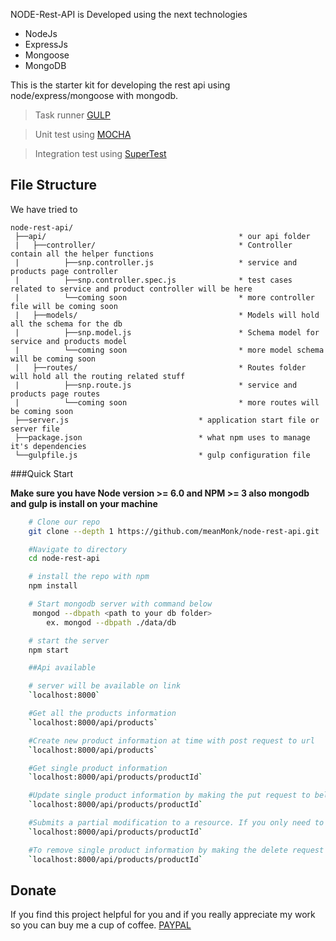 
NODE-Rest-API is Developed using the next technologies
* NodeJs
* ExpressJs
* Mongoose
* MongoDB

This is the starter kit for developing the rest api using node/express/mongoose with mongodb.

> Task runner [GULP](https://gulpjs.com/)

> Unit test using [MOCHA](https://mochajs.org/)

> Integration test using [SuperTest](https://www.npmjs.com/package/supertest)

## File Structure
We have tried to

```
node-rest-api/
 ├──api/                                           * our api folder
 |   ├──controller/                                * Controller contain all the helper functions
 |          ├──snp.controller.js                   * service and products page controller
 |          ├──snp.controller.spec.js              * test cases related to service and product controller will be here
 |          └──coming soon                         * more controller file will be coming soon
 |   ├──models/                                    * Models will hold all the schema for the db
 |          ├──snp.model.js                        * Schema model for service and products model
 |          └──coming soon                         * more model schema will be coming soon
 |   ├──routes/                                    * Routes folder will hold all the routing related stuff
 |          ├──snp.route.js                        * service and products page routes
 |          └──coming soon                         * more routes will be coming soon
 ├──server.js                             * application start file or server file
 ├──package.json                          * what npm uses to manage it's dependencies
 └──gulpfile.js                           * gulp configuration file

```


###Quick Start

**Make sure you have Node version >= 6.0 and NPM >= 3 also mongodb  and gulp is install on your machine**

```bash
    # Clone our repo
    git clone --depth 1 https://github.com/meanMonk/node-rest-api.git

    #Navigate to directory
    cd node-rest-api

    # install the repo with npm
    npm install

    # Start mongodb server with command below
     mongod --dbpath <path to your db folder>
        ex. mongod --dbpath ./data/db

    # start the server
    npm start

    ##Api available

    # server will be available on link
    `localhost:8000`

    #Get all the products information
    `localhost:8000/api/products`

    #Create new product information at time with post request to url
    `localhost:8000/api/products`

    #Get single product information
    `localhost:8000/api/products/productId`

    #Update single product information by making the put request to below link
    `localhost:8000/api/products/productId`

    #Submits a partial modification to a resource. If you only need to update one field for the resource you may want to use the PATCH method with link below
    `localhost:8000/api/products/productId`

    #To remove single product information by making the delete request to below link
    `localhost:8000/api/products/productId`

```

Donate
------

If you find this project helpful for you and if you really appreciate my work so you can buy me a cup of coffee.
[PAYPAL](https://www.paypal.me/SahilKashetwar)

